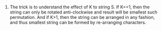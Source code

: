 1) The trick is to understand the effect of K to string S. If K==1, then the string can only be rotated anti-clockwise and result will be smallest such permutation. And if K>1, then the string can be arranged in any fashion, and thus smallest string can be formed by re-arranging characters.